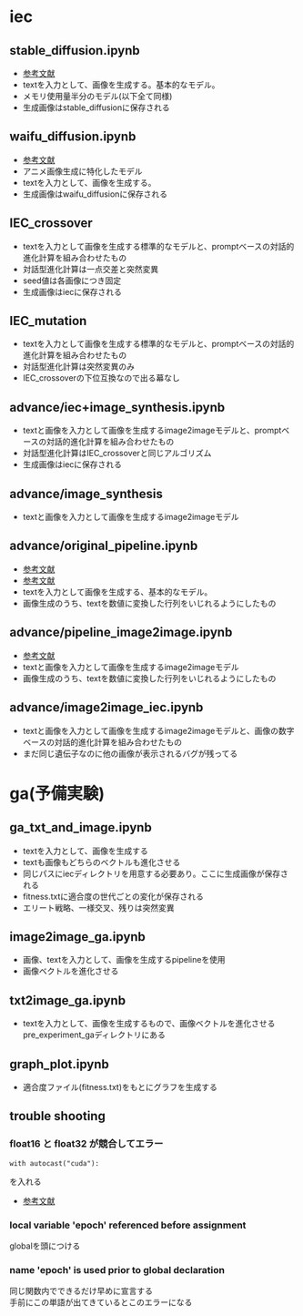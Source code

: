# iec
## stable_diffusion.ipynb
- [参考文献](https://huggingface.co/CompVis/stable-diffusion-v1-4)
- textを入力として、画像を生成する。基本的なモデル。
- メモリ使用量半分のモデル(以下全て同様)
- 生成画像はstable_diffusionに保存される
## waifu_diffusion.ipynb
- [参考文献](https://huggingface.co/hakurei/waifu-diffusion)
- アニメ画像生成に特化したモデル
- textを入力として、画像を生成する。
- 生成画像はwaifu_diffusionに保存される
## IEC_crossover
- textを入力として画像を生成する標準的なモデルと、promptベースの対話的進化計算を組み合わせたもの
- 対話型進化計算は一点交差と突然変異
- seed値は各画像につき固定
- 生成画像はiecに保存される
## IEC_mutation
- textを入力として画像を生成する標準的なモデルと、promptベースの対話的進化計算を組み合わせたもの
- 対話型進化計算は突然変異のみ
- IEC_crossoverの下位互換なので出る幕なし
## advance/iec+image_synthesis.ipynb
- textと画像を入力として画像を生成するimage2imageモデルと、promptベースの対話的進化計算を組み合わせたもの
- 対話型進化計算はIEC_crossoverと同じアルゴリズム
- 生成画像はiecに保存される
## advance/image_synthesis
- textと画像を入力として画像を生成するimage2imageモデル
## advance/original_pipeline.ipynb
- [参考文献](https://torch.classcat.com/2022/10/11/huggingface-diffusers-0-4-notebook-stable-diffusion/)
- [参考文献](https://huggingface.co/blog/stable_diffusion)
- textを入力として画像を生成する、基本的なモデル。
- 画像生成のうち、textを数値に変換した行列をいじれるようにしたもの
## advance/pipeline_image2image.ipynb
- [参考文献](https://towardsdatascience.com/stable-diffusion-using-hugging-face-variations-of-stable-diffusion-56fd2ab7a265)
- textと画像を入力として画像を生成するimage2imageモデル
- 画像生成のうち、textを数値に変換した行列をいじれるようにしたもの
## advance/image2image_iec.ipynb
- textと画像を入力として画像を生成するimage2imageモデルと、画像の数字ベースの対話的進化計算を組み合わせたもの
- まだ同じ遺伝子なのに他の画像が表示されるバグが残ってる
# ga(予備実験)
## ga_txt_and_image.ipynb
- textを入力として、画像を生成する
- textも画像もどちらのベクトルも進化させる
- 同じパスにiecディレクトリを用意する必要あり。ここに生成画像が保存される
- fitness.txtに適合度の世代ごとの変化が保存される
- エリート戦略、一様交叉、残りは突然変異
## image2image_ga.ipynb
- 画像、textを入力として、画像を生成するpipelineを使用
- 画像ベクトルを進化させる
## txt2image_ga.ipynb
- textを入力として、画像を生成するもので、画像ベクトルを進化させる
pre_experiment_gaディレクトリにある
## graph_plot.ipynb
- 適合度ファイル(fitness.txt)をもとにグラフを生成する
## trouble shooting
### float16 と float32 が競合してエラー
```
with autocast("cuda"):
```
を入れる  
- [参考文献](https://td2sk.hatenablog.com/entry/2022/08/24/001630)
### local variable 'epoch' referenced before assignment
globalを頭につける
### name 'epoch' is used prior to global declaration
同じ関数内でできるだけ早めに宣言する  
手前にこの単語が出てきているとこのエラーになる
